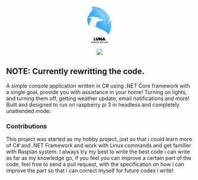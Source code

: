 <div align="center">
	<img width=15% src="Assets/LunaLogo.png">
	<br/>
	<a href="https://github.com/ArunPrakashG/Luna/releases">
		<img src="https://img.shields.io/github/downloads/ArunPrakashG/Luna/total.svg">
	</a>
</div>

## NOTE: Currently rewritting the code.

A simple console application written in C# using .NET Core framework with a single goal, provide you with assistance in your home!
Turning on lights, and turning them off, getting weather update, email notifications and more!
Built and designed to run on raspberry pi 3 in headless and completely unattended mode.

### Contributions
This project was started as my hobby project, just so that i could learn more of C# and .NET Framework and work with Linux commands and get familier with Raspian system. I always try my best to write the best code i can write as far as my knowledge go, if you feel you can improve a certain part of the code, feel free to send a pull request, with the specification on how i can improve the part so that i can correct myself for future codes i write!
